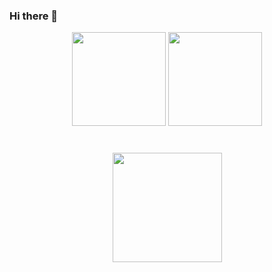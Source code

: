 ### Hi there 👋

<p align='center'>
   <a href="https://github-readme-stats.vercel.app/api?username=AlexeyBuryanov&show_icons=true&count_private=true"><img
           height=150
           src="https://github-readme-stats.vercel.app/api?username=AlexeyBuryanov&show_icons=true&count_private=true"/></a>
   <a href="https://github.com/AlexeyBuryanov/github-readme-stats"><img height=150
                                                                  src="https://github-readme-stats.vercel.app/api/top-langs/?username=AlexeyBuryanov&layout=compact"/></a>
</p>

<div align="center" style="margin: 40px 0">
   <a href="https://github.com/AlexeyBuryanov/github-profile-views-counter">
       <img width="175px" src="https://komarev.com/ghpvc/?username=AlexeyBuryanov&color=DE002D">
   </a>
</div>

<!--
**AlexeyBuryanov/AlexeyBuryanov** is a ✨ _special_ ✨ repository because its `README.md` (this file) appears on your GitHub profile.

Here are some ideas to get you started:

- 🔭 I’m currently working on ...
- 🌱 I’m currently learning ...
- 👯 I’m looking to collaborate on ...
- 🤔 I’m looking for help with ...
- 💬 Ask me about ...
- 📫 How to reach me: ...
- 😄 Pronouns: ...
- ⚡ Fun fact: ...
-->
